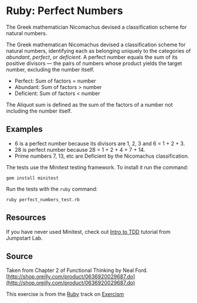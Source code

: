 # Ruby: Perfect Numbers

The Greek mathematician Nicomachus devised a classification scheme for natural numbers.

The Greek mathematican Nicomachus devised a classification scheme for
natural numbers, identifying each as belonging uniquely to the
categories of _abundant_, _perfect_, or _deficient_.  A perfect number
equals the sum of its positive divisors — the pairs of numbers whose
product yields the target number, excluding the number itself.

- Perfect: Sum of factors = number
- Abundant: Sum of factors > number
- Deficient: Sum of factors < number

The Aliquot sum is defined as the sum of the factors of a number not
including the number itself.

## Examples

- 6 is a perfect number because its divisors are 1, 2, 3 and 6 = 1 + 2 +
  3.
- 28 is perfect number because 28 = 1 + 2 + 4 + 7 + 14.
- Prime numbers 7, 13, etc are Deficient by the Nicomachus
  classification.

The tests use the Minitest testing framework. To install it run the command:

    gem install minitest

Run the tests with the `ruby` command:

    ruby perfect_numbers_test.rb

## Resources

If you have never used Minitest, check out [Intro to TDD][tdd] tutorial from Jumpstart Lab.

[tdd]: http://tutorials.jumpstartlab.com/topics/testing/intro-to-tdd.html

## Source

Taken from Chapter 2 of Functional Thinking by Neal Ford. [http://shop.oreilly.com/product/0636920029687.do](http://shop.oreilly.com/product/0636920029687.do)

This exercise is from the [Ruby][ruby] track on [Exercism][exercism]

[exercism]: http://exercism.io
[ruby]: http://exercism.io/languages/ruby



